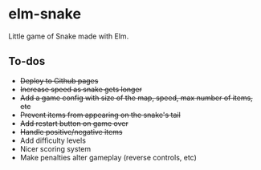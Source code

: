 # elm-snake

Little game of Snake made with Elm.

## To-dos

* ~~Deploy to Github pages~~
* ~~Increase speed as snake gets longer~~
* ~~Add a game config with size of the map, speed, max number of items, etc~~
* ~~Prevent items from appearing on the snake's tail~~
* ~~Add restart button on game over~~
* ~~Handle positive/negative items~~
* Add difficulty levels
* Nicer scoring system
* Make penalties alter gameplay (reverse controls, etc)
